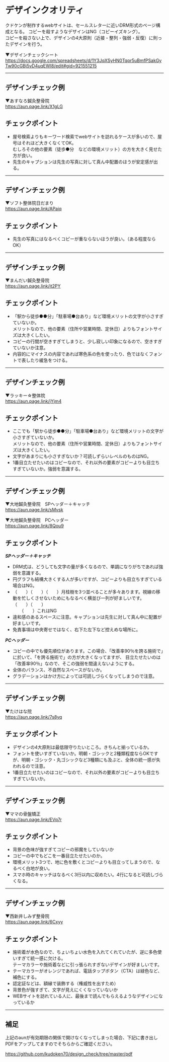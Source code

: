 # デザインクオリティ
クドケンが制作するwebサイトは、セールスレターに近いDRM形式のページ構成となる。
コピーを殺すようなデザインはNG（コピーイズキング）。						
コピーを殺さない上で、デザインの4大原則（近接・整列・強弱・反復）に則ったデザインを行う。		

▼デザインチェックシート						
https://docs.google.com/spreadsheets/d/1Y3JqXSyHN0Tqpr5uBmfPSakGyTw90cGBj5vD4uqEWl8/edit#gid=921551215						

---

## デザインチェック例
▼あすなろ鍼灸整骨院<br>https://aun.page.link/X1gLG

## チェックポイント						
- 屋号検索よりもキーワード検索でwebサイトを訪れるケースが多いので、屋号はそれほど大きくなくてOK。<br>
むしろその他の要素（徒歩●分　などの環境メリット）の方を大きく見せた方が良い。
- 先生のキャプションは先生の写真に対して真ん中配置のほうが安定感が出る。						

---

## デザインチェック例
▼ソフト整体院日だまり<br>https://aun.page.link/APaiq		

## チェックポイント						
- 先生の写真にはなるべくコピーが重ならないほうが良い。（ある程度ならOK）

---

## デザインチェック例
▼まんだい鍼灸整骨院<br>https://aun.page.link/it2PY

## チェックポイント						
- 「駅から徒歩●●分」「駐車場●台あり」など環境メリットの文字が小さすぎていないか。<br>
メリットなので、他の要素（住所や営業時間、定休日）よりもフォントサイズは大きくしたい。
- コピーの行間が空きすぎてしまうと、少し寂しい印象になるので、空きすぎていないか注意。
- 内容的にマイナスの内容であれば寒色系の色を使ったり、色ではなくフォントで表したり緩急をつける。

---

## デザインチェック例
▼ラッキー☆整体院<br>https://aun.page.link/jYjm4

## チェックポイント						
- ここでも「駅から徒歩●●分」「駐車場●台あり」など環境メリットの文字が小さすぎていないか。<br>
メリットなので、他の要素（住所や営業時間、定休日）よりもフォントサイズは大きくしたい。						
- 文字があまりにも小さすぎないか？可読しずらいレベルのものはNG。						
- 1番目立たせたいのはコピーなので、それ以外の要素がコピーよりも目立ちすぎていないか。強弱を意識する。					

---

## デザインチェック例
▼大地鍼灸整骨院　SPヘッダー＋キャッチ<br>https://aun.page.link/sMvsk

▼大地鍼灸整骨院　PCヘッダー<br>https://aun.page.link/8Qou9


## チェックポイント			
***SPヘッダー＋キャッチ***
- DRM式は、どうしても文字の量が多くなるので、単調になりがちであれば強弱を意識する。						
- 円グラフも結構大きくする人が多いですが、コピーよりも目立ちすぎている場合はNG。						
- （　　）（　　）（　　）月桂樹を3つ並べることが多々あります。視線の移動を忙しくさせないためにもなるべく横並び一列が好ましいです。<br>
（　　）（　　）<br>
　　（　　）これはNG<br>					
- 違和感のあるスペースに注意。キャプションは先生に対して真ん中に配置が好ましいです。						
- 免責事項は中央寄せではなく、右下た左下など控えめな場所に。										

***PCヘッダー***
- コピーの中でも優先順位があります。この場合、「改善率90％を誇る施術で」に於いて、「を誇る施術で」の方が大きくなってますが、
目立たせたいのは「改善率90％」なので、そこの強弱を間違えないようにする。						
- 全体のバランス、不自然なスペースがないか。							
- グラデーションはかけ方によっては可読しづらくなってしまうので注意。							

---

## デザインチェック例
▼たけはな院<br>https://aun.page.link/7s8yq

## チェックポイント						
- デザインの4大原則は最低限守りたいところ。きちんと揃っているか。						
- フォントを使いすぎていないか。明朝・ゴシックと2種類程度ならOKですが、明朝・ゴシック・丸ゴシックなど3種類にも及ぶと、全体の統一感が失われるので注意。				
- 1番目立たせたいのはコピーなので、それ以外の要素がコピーよりも目立ちすぎていないか。	

---

## デザインチェック例
▼ママの骨盤矯正<br>https://aun.page.link/EVq7r

## チェックポイント						
- 背景の色味が強すぎてコピーの邪魔をしていないか						
- コピーの中でもどこを一番目立たせたいのか。						
- 環境メリット3つで、地に色を敷くとコピーよりも目立ってしまうので、なるべく白地が良い。						
- スマホ時のキャッチはなるべく3行以内に収めたい。4行になると可読しづらくなる。						

---

## デザインチェック例
▼西新井しみず整骨院<br>https://aun.page.link/6Cxyy

## チェックポイント						
- 施術着が水色なので、ちょいちょい水色を入れてくれていたが、逆に多色使いすぎて統一感に欠ける。<br>
テーマカラーや施術着などに引っ張られすぎないデザインが好ましいです。				
- テーマカラーがオレンジであれば、電話タップボタン（CTA）は緑色など、補色にする。						
- 認定証などは、額縁で装飾する（権威性を出すため）						
- 背景色が強すぎて、文字が見えにくくなっていないか						
- WEBサイトを訪れている人に、最後まで読んでもらえるようなデザインになっているか						
						
---

## 補足
上記のaunが有効期限の関係で開けなくなってしまった場合、下記に書き出しPDFをアップしてますのでそちらからご確認ください。

https://github.com/kudoken70/design_check/tree/master/pdf

